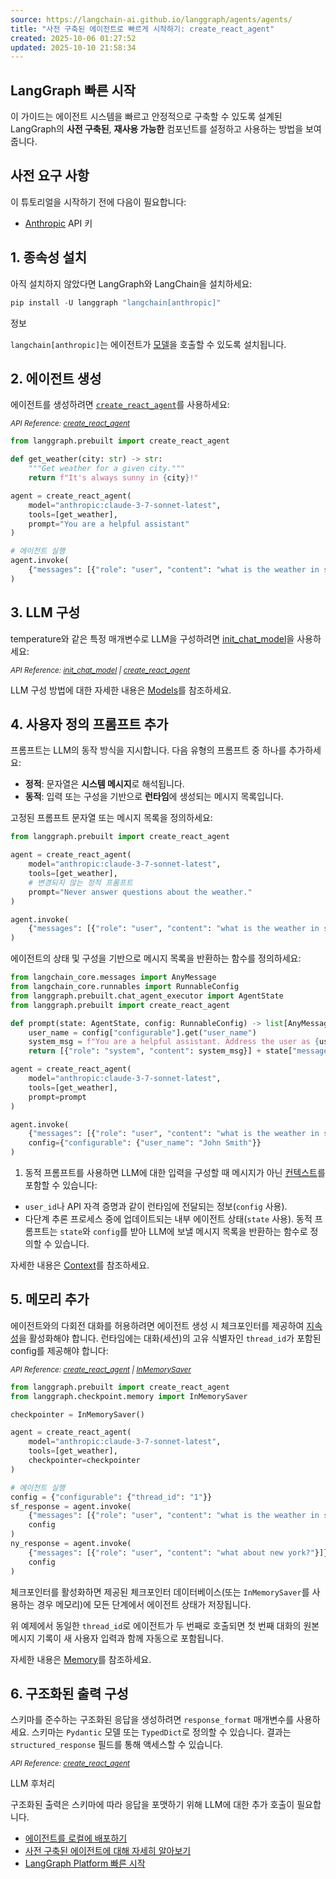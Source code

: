 ```yaml
---
source: https://langchain-ai.github.io/langgraph/agents/agents/
title: "사전 구축된 에이전트로 빠르게 시작하기: create_react_agent"
created: 2025-10-06 01:27:52
updated: 2025-10-10 21:58:34
---
```


## LangGraph 빠른 시작

이 가이드는 에이전트 시스템을 빠르고 안정적으로 구축할 수 있도록 설계된 LangGraph의 **사전 구축된**, **재사용 가능한** 컴포넌트를 설정하고 사용하는 방법을 보여줍니다.

## 사전 요구 사항

이 튜토리얼을 시작하기 전에 다음이 필요합니다:

- [Anthropic](https://console.anthropic.com/settings/keys) API 키

## 1\. 종속성 설치

아직 설치하지 않았다면 LangGraph와 LangChain을 설치하세요:

```js
pip install -U langgraph "langchain[anthropic]"
```

정보

`langchain[anthropic]`는 에이전트가 [모델](https://python.langchain.com/docs/integrations/chat/)을 호출할 수 있도록 설치됩니다.

## 2\. 에이전트 생성

에이전트를 생성하려면 [`create_react_agent`](https://langchain-ai.github.io/langgraph/reference/prebuilt/#langgraph.prebuilt.chat_agent_executor.create_react_agent)를 사용하세요:

<sup><i>API Reference: <a href="https://langchain-ai.github.io/langgraph/reference/prebuilt/#langgraph.prebuilt.chat_agent_executor.create_react_agent">create_react_agent</a></i></sup>

```python
from langgraph.prebuilt import create_react_agent

def get_weather(city: str) -> str:  
    """Get weather for a given city."""
    return f"It's always sunny in {city}!"

agent = create_react_agent(
    model="anthropic:claude-3-7-sonnet-latest",  
    tools=[get_weather],  
    prompt="You are a helpful assistant"  
)

# 에이전트 실행
agent.invoke(
    {"messages": [{"role": "user", "content": "what is the weather in sf"}]}
)
```

## 3\. LLM 구성

temperature와 같은 특정 매개변수로 LLM을 구성하려면 [init\_chat\_model](https://python.langchain.com/api_reference/langchain/chat_models/langchain.chat_models.base.init_chat_model.html)을 사용하세요:

<sup><i>API Reference: <a href="https://python.langchain.com/api_reference/langchain/chat_models/langchain.chat_models.base.init_chat_model.html">init_chat_model</a> | <a href="https://langchain-ai.github.io/langgraph/reference/prebuilt/#langgraph.prebuilt.chat_agent_executor.create_react_agent">create_react_agent</a></i></sup>

LLM 구성 방법에 대한 자세한 내용은 [Models](https://langchain-ai.github.io/langgraph/agents/models/)를 참조하세요.

## 4\. 사용자 정의 프롬프트 추가

프롬프트는 LLM의 동작 방식을 지시합니다. 다음 유형의 프롬프트 중 하나를 추가하세요:

- **정적**: 문자열은 **시스템 메시지**로 해석됩니다.
- **동적**: 입력 또는 구성을 기반으로 **런타임**에 생성되는 메시지 목록입니다.

고정된 프롬프트 문자열 또는 메시지 목록을 정의하세요:

```python
from langgraph.prebuilt import create_react_agent

agent = create_react_agent(
    model="anthropic:claude-3-7-sonnet-latest",
    tools=[get_weather],
    # 변경되지 않는 정적 프롬프트
    prompt="Never answer questions about the weather."
)

agent.invoke(
    {"messages": [{"role": "user", "content": "what is the weather in sf"}]}
)
```

에이전트의 상태 및 구성을 기반으로 메시지 목록을 반환하는 함수를 정의하세요:

```python
from langchain_core.messages import AnyMessage
from langchain_core.runnables import RunnableConfig
from langgraph.prebuilt.chat_agent_executor import AgentState
from langgraph.prebuilt import create_react_agent

def prompt(state: AgentState, config: RunnableConfig) -> list[AnyMessage]:  
    user_name = config["configurable"].get("user_name")
    system_msg = f"You are a helpful assistant. Address the user as {user_name}."
    return [{"role": "system", "content": system_msg}] + state["messages"]

agent = create_react_agent(
    model="anthropic:claude-3-7-sonnet-latest",
    tools=[get_weather],
    prompt=prompt
)

agent.invoke(
    {"messages": [{"role": "user", "content": "what is the weather in sf"}]},
    config={"configurable": {"user_name": "John Smith"}}
)
```

1. 동적 프롬프트를 사용하면 LLM에 대한 입력을 구성할 때 메시지가 아닌 [컨텍스트](https://langchain-ai.github.io/langgraph/agents/context/)를 포함할 수 있습니다:
 - `user_id`나 API 자격 증명과 같이 런타임에 전달되는 정보(`config` 사용).
 - 다단계 추론 프로세스 중에 업데이트되는 내부 에이전트 상태(`state` 사용).
 동적 프롬프트는 `state`와 `config`를 받아 LLM에 보낼 메시지 목록을 반환하는 함수로 정의할 수 있습니다.

자세한 내용은 [Context](https://langchain-ai.github.io/langgraph/agents/context/)를 참조하세요.

## 5\. 메모리 추가

에이전트와의 다회전 대화를 허용하려면 에이전트 생성 시 체크포인터를 제공하여 [지속성](https://langchain-ai.github.io/langgraph/concepts/persistence/)을 활성화해야 합니다. 런타임에는 대화(세션)의 고유 식별자인 `thread_id`가 포함된 config를 제공해야 합니다:

<sup><i>API Reference: <a href="https://langchain-ai.github.io/langgraph/reference/prebuilt/#langgraph.prebuilt.chat_agent_executor.create_react_agent">create_react_agent</a> | <a href="https://langchain-ai.github.io/langgraph/reference/checkpoints/#langgraph.checkpoint.memory.InMemorySaver">InMemorySaver</a></i></sup>

```python
from langgraph.prebuilt import create_react_agent
from langgraph.checkpoint.memory import InMemorySaver

checkpointer = InMemorySaver()

agent = create_react_agent(
    model="anthropic:claude-3-7-sonnet-latest",
    tools=[get_weather],
    checkpointer=checkpointer  
)

# 에이전트 실행
config = {"configurable": {"thread_id": "1"}}
sf_response = agent.invoke(
    {"messages": [{"role": "user", "content": "what is the weather in sf"}]},
    config  
)
ny_response = agent.invoke(
    {"messages": [{"role": "user", "content": "what about new york?"}]},
    config
)
```

체크포인터를 활성화하면 제공된 체크포인터 데이터베이스(또는 `InMemorySaver`를 사용하는 경우 메모리)에 모든 단계에서 에이전트 상태가 저장됩니다.

위 예제에서 동일한 `thread_id`로 에이전트가 두 번째로 호출되면 첫 번째 대화의 원본 메시지 기록이 새 사용자 입력과 함께 자동으로 포함됩니다.

자세한 내용은 [Memory](https://langchain-ai.github.io/langgraph/how-tos/memory/add-memory/)를 참조하세요.

## 6\. 구조화된 출력 구성

스키마를 준수하는 구조화된 응답을 생성하려면 `response_format` 매개변수를 사용하세요. 스키마는 `Pydantic` 모델 또는 `TypedDict`로 정의할 수 있습니다. 결과는 `structured_response` 필드를 통해 액세스할 수 있습니다.

<sup><i>API Reference: <a href="https://langchain-ai.github.io/langgraph/reference/prebuilt/#langgraph.prebuilt.chat_agent_executor.create_react_agent">create_react_agent</a></i></sup>

LLM 후처리

구조화된 출력은 스키마에 따라 응답을 포맷하기 위해 LLM에 대한 추가 호출이 필요합니다.

- [에이전트를 로컬에 배포하기](https://langchain-ai.github.io/langgraph/tutorials/langgraph-platform/local-server/)
- [사전 구축된 에이전트에 대해 자세히 알아보기](https://langchain-ai.github.io/langgraph/agents/overview/)
- [LangGraph Platform 빠른 시작](https://langchain-ai.github.io/langgraph/cloud/quick_start/)
